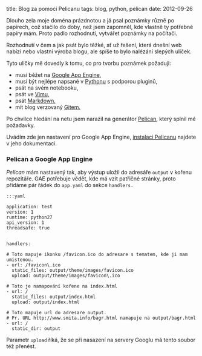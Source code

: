 title: Blog za pomoci Pelicanu
tags: blog, python, pelican
date: 2012-09-26


Dlouho zela moje doména prázdnotou a já psal poznámky různě po papírech, což stačilo do doby, než jsem zapomněl, kde vlastně ty potřebné papíry mám. Proto padlo rozhodnutí, vytvářet poznámky na počítači.

Rozhodnutí v čem a jak psát bylo těžké, ať už řešení, která dnešní web nabízí nebo vlastní výroba blogu, ale spíše to bylo nalézání slepých uliček.

Tyto uličky mě dovedly k tomu, co pro tvorbu poznámek požaduji:

* musí běžet na [Google App Engine,](https://developers.google.com/appengine/)
* musí být nejlépe napsané v [Pythonu](http://www.python.org) s podporou pluginů,
* psát na svém notebooku,
* psát ve [Vimu,](http://www.vim.org/)
* psát [Markdown,](http://daringfireball.net/projects/markdown/)
* mít blog verzovaný [Gitem.](http://git-scm.com/)

Po chvilce hledání na netu jsem narazil na generátor [Pelican](http://docs.getpelican.com "Pelican is a static site generator, written in Python."), který splnil mé požadavky.

Uvádím zde jen nastavení pro Google App Engine, [instalaci Pelicanu](http://docs.getpelican.com/en/3.0/getting_started.html#installing-pelican) najdete v jeho dokumentaci.

### Pelican a Google App Engine

*Pelican* mám nastavený tak, aby výstup uložil do adresáře `output` v kořenu repozitáře. GAE potřebuje vědět, kde má vzít patřičné stránky, proto přidáme pár řádek do `app.yaml` do sekce `handlers.`

    :::yaml

    application: test
    version: 1
    runtime: python27
    api_version: 1
    threadsafe: true


    handlers:

    # Toto mapuje ikonku /favicon.ico do adresare s tematem, kde ji mam umistenou.
    - url: /favicon\.ico
      static_files: output/theme/images/favicon.ico
      upload: output/theme/images/favicon\.ico

    # Toto je namapování kořene na index.html
    - url: /
      static_files: output/index.html
      upload: output/index.html

    # Toto mapuje url do adresare output.
    # Pr. URL http://www.smita.info/bagr.html namapuje na output/bagr.html
    - url: /
      static_dir: output

Parametr `upload` říká, že se při nasazení na servery Googlu má tento soubor též přenést.
